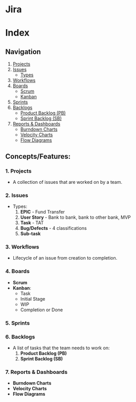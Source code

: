 # Jira

# Index

## Navigation

1. [Projects](#projects)
2. [Issues](#issues)
   - [Types](#types)
3. [Workflows](#workflows)
4. [Boards](#boards)
   - [Scrum](#scrum)
   - [Kanban](#kanban)
5. [Sprints](#sprints)
6. [Backlogs](#backlogs)
   - [Product Backlog (PB)](#product-backlog-pb)
   - [Sprint Backlog (SB)](#sprint-backlog-sb)
7. [Reports & Dashboards](#reports--dashboards)
   - [Burndown Charts](#burndown-charts)
   - [Velocity Charts](#velocity-charts)
   - [Flow Diagrams](#flow-diagrams)

## Concepts/Features:

### 1. Projects
- A collection of issues that are worked on by a team.

### 2. Issues
- Types:
  1. **EPIC** - Fund Transfer
  2. **User Story** - Bank to bank, bank to other bank, MVP
  3. **Task** - TAT
  4. **Bug/Defects** - 4 classifications
  5. **Sub-task**

### 3. Workflows
- Lifecycle of an issue from creation to completion.

### 4. Boards
- **Scrum**
- **Kanban**:
  - Task
  - Initial Stage
  - WIP
  - Completion or Done

### 5. Sprints

### 6. Backlogs
- A list of tasks that the team needs to work on:
  1. **Product Backlog (PB)**
  2. **Sprint Backlog (SB)**

### 7. Reports & Dashboards
- **Burndown Charts**
- **Velocity Charts**
- **Flow Diagrams**
